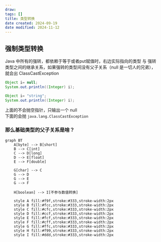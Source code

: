 ```yaml
---
draw:
tags: []
title: 类型转换
date created: 2024-09-19
date modified: 2024-11-12
---
```


## 强制类型转换

 Java 中所有的强转，都依赖于等于或者put赋值时，右边实际指向的类型 与 强转类型之间的继承关系，如果强转的类型间没有父子关系（null 是一切人的兄弟），就会出 ClassCastException

```java
Object i= null;  
System.out.println((Integer) i);

Object i= "string";  
System.out.println((Integer) i);
```

上面的不会抛空指针，只输出一个 null  
下面的会抛 `java.lang.ClassCastException`

 ### 那么基础类型的父子关系是啥？

```mermaid
graph BT
    A[byte] --> B[short]
    B --> C[int]
    C --> D[long]
    D --> E[float]
    E --> F[double]
    
    G[char] --> C
    G --> D
    G --> E
    G --> F
    
    H[boolean] --> I[不参与数值转换]
    
    style A fill:#f9f,stroke:#333,stroke-width:2px
    style B fill:#fcc,stroke:#333,stroke-width:2px
    style C fill:#cfc,stroke:#333,stroke-width:2px
    style D fill:#ccf,stroke:#333,stroke-width:2px
    style E fill:#fcf,stroke:#333,stroke-width:2px
    style F fill:#cff,stroke:#333,stroke-width:2px
    style G fill:#ffc,stroke:#333,stroke-width:2px
    style H fill:#f99,stroke:#333,stroke-width:2px
    style I fill:#ddd,stroke:#333,stroke-width:2px
```
